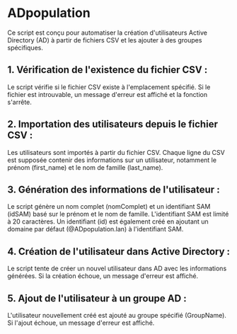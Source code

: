 # ADpopulation

Ce script est conçu pour automatiser la création d'utilisateurs Active Directory (AD) à partir de fichiers CSV et les ajouter à des groupes spécifiques. 


## 1. Vérification de l'existence du fichier CSV :
Le script vérifie si le fichier CSV existe à l'emplacement spécifié. Si le fichier est introuvable, un message d'erreur est affiché et la fonction s'arrête.

## 2. Importation des utilisateurs depuis le fichier CSV :
Les utilisateurs sont importés à partir du fichier CSV. Chaque ligne du CSV est supposée contenir des informations sur un utilisateur, notamment le prénom (first_name) et le nom de famille (last_name).

## 3. Génération des informations de l'utilisateur :
Le script génère un nom complet (nomComplet) et un identifiant SAM (idSAM) basé sur le prénom et le nom de famille. L'identifiant SAM est limité à 20 caractères.
Un identifiant (id) est également créé en ajoutant un domaine par défaut (@ADpopulation.lan) à l'identifiant SAM.

## 4. Création de l'utilisateur dans Active Directory :
Le script tente de créer un nouvel utilisateur dans AD avec les informations générées. Si la création échoue, un message d'erreur est affiché.

## 5. Ajout de l'utilisateur à un groupe AD :
L'utilisateur nouvellement créé est ajouté au groupe spécifié (GroupName). Si l'ajout échoue, un message d'erreur est affiché.

    